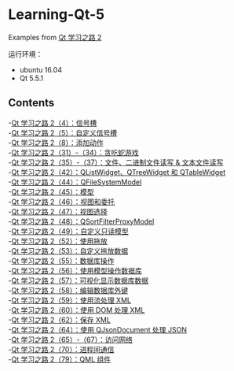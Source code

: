 # Learning-Qt-5
Examples from [Qt 学习之路 2](https://www.devbean.net/category/qt-study-road-2/)

运行环境：
* ubuntu 16.04
* Qt 5.5.1

## Contents
-[Qt 学习之路 2（4）：信号槽](Connect)  
-[Qt 学习之路 2（5）：自定义信号槽](News)  
-[Qt 学习之路 2（8）：添加动作](Action)  
-[Qt 学习之路 2（31）-（34）：贪吃蛇游戏](Snake)  
-[Qt 学习之路 2（35）-（37）：文件、二进制文件读写 & 文本文件读写](File)  
-[Qt 学习之路 2（42）：QListWidget、QTreeWidget 和 QTableWidget](ModelView)  
-[Qt 学习之路 2（44）：QFileSystemModel](FileSystemM)  
-[Qt 学习之路 2（45）：模型](FileM)  
-[Qt 学习之路 2（46）：视图和委托](StringListM)  
-[Qt 学习之路 2（47）：视图选择](ItemSelectionM)  
-[Qt 学习之路 2（48）：QSortFilterProxyModel](SortFilter)  
-[Qt 学习之路 2（49）：自定义只读模型](CurrencyM)  
-[Qt 学习之路 2（52）：使用拖放](DnD)  
-[Qt 学习之路 2（53）：自定义拖放数据](TableDnD)  
-[Qt 学习之路 2（55）：数据库操作](SqlQuery)  
-[Qt 学习之路 2（56）：使用模型操作数据库](SqlTableM)  
-[Qt 学习之路 2（57）：可视化显示数据库数据](SqlModelView)  
-[Qt 学习之路 2（58）：编辑数据库外键](SqlRelationalMV)  
-[Qt 学习之路 2（59）：使用流处理 XML](XmlRead)  
-[Qt 学习之路 2（60）：使用 DOM 处理 XML](XmlDom)  
-[Qt 学习之路 2（62）：保存 XML](XmlWrite)  
-[Qt 学习之路 2（64）：使用 QJsonDocument 处理 JSON](JsonRead)  
-[Qt 学习之路 2（65）-（67）：访问网络](Network)  
-[Qt 学习之路 2（70）：进程间通信](ShareMemory)  
-[Qt 学习之路 2（79）：QML 组件](QQButton)
